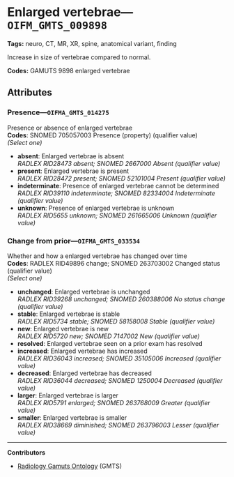 # Enlarged vertebrae—`OIFM_GMTS_009898`

**Tags:** neuro, CT, MR, XR, spine, anatomical variant, finding

Increase in size of vertebrae compared to normal.

**Codes:** GAMUTS 9898 enlarged vertebrae

## Attributes

### Presence—`OIFMA_GMTS_014275`

Presence or absence of enlarged vertebrae  
**Codes**: SNOMED 705057003 Presence (property) (qualifier value)  
*(Select one)*

- **absent**: Enlarged vertebrae is absent  
_RADLEX RID28473 absent; SNOMED 2667000 Absent (qualifier value)_
- **present**: Enlarged vertebrae is present  
_RADLEX RID28472 present; SNOMED 52101004 Present (qualifier value)_
- **indeterminate**: Presence of enlarged vertebrae cannot be determined  
_RADLEX RID39110 indeterminate; SNOMED 82334004 Indeterminate (qualifier value)_
- **unknown**: Presence of enlarged vertebrae is unknown  
_RADLEX RID5655 unknown; SNOMED 261665006 Unknown (qualifier value)_

### Change from prior—`OIFMA_GMTS_033534`

Whether and how a enlarged vertebrae has changed over time  
**Codes**: RADLEX RID49896 change; SNOMED 263703002 Changed status (qualifier value)  
*(Select one)*

- **unchanged**: Enlarged vertebrae is unchanged  
_RADLEX RID39268 unchanged; SNOMED 260388006 No status change (qualifier value)_
- **stable**: Enlarged vertebrae is stable  
_RADLEX RID5734 stable; SNOMED 58158008 Stable (qualifier value)_
- **new**: Enlarged vertebrae is new  
_RADLEX RID5720 new; SNOMED 7147002 New (qualifier value)_
- **resolved**: Enlarged vertebrae seen on a prior exam has resolved  
- **increased**: Enlarged vertebrae has increased  
_RADLEX RID36043 increased; SNOMED 35105006 Increased (qualifier value)_
- **decreased**: Enlarged vertebrae has decreased  
_RADLEX RID36044 decreased; SNOMED 1250004 Decreased (qualifier value)_
- **larger**: Enlarged vertebrae is larger  
_RADLEX RID5791 enlarged; SNOMED 263768009 Greater (qualifier value)_
- **smaller**: Enlarged vertebrae is smaller  
_RADLEX RID38669 diminished; SNOMED 263796003 Lesser (qualifier value)_

---

**Contributors**

- [Radiology Gamuts Ontology](https://gamuts.net/) (GMTS)